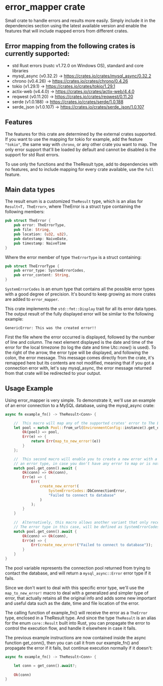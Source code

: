 # error_mapper crate

Small crate to handle errors and results more easily. Simply include it in the dependencies section using the latest
available version and enable the features that will include mapped errors from different crates.

## Error mapping from the following crates is currently supported:
 - std Rust errors (rustc v1.72.0 on Windows OS), standard and core libraries
 - mysql_async (v0.32.2)  -> https://crates.io/crates/mysql_async/0.32.2
 - chrono (v0.4.26) -> https://crates.io/crates/chrono/0.4.26
 - tokio (v1.29.1) -> https://crates.io/crates/tokio/1.29.1
 - actix-web (v4.4.0) -> https://crates.io/crates/actix-web/4.4.0
 - reqwest (v0.11.20) -> https://crates.io/crates/reqwest/0.11.20
 - serde (v1.0.188) -> https://crates.io/crates/serde/1.0.188
 - serde_json (v1.0.107) -> https://crates.io/crates/serde_json/1.0.107

## Features

The features for this crate are determined by the external crates supported. If you want to use the mapping for tokio
for example, add the feature `"tokio"`, the same way with `chrono`, or any other crate you want to map.
The only error support that'll be loaded by default and cannot be disabled is the support for std Rust errors.

To use only the functions and the TheResult type, add to dependencies with no features, and to include mapping for every 
crate available, use the `full` feature.

## Main data types

The result enum is a customized `TheResult` type, which is an alias for `Result<T, TheError>`, where TheError is a struct type containing the following members:

```Rust
pub struct TheError {
    pub error: TheErrorType,
    pub file: String,
    pub location: (u32, u32),
    pub datestamp: NaiveDate,
    pub timestamp: NaiveTime
}
```

Where the error member of type `TheErrorType` is a struct containing:

```Rust
pub struct TheErrorType {
    pub error_type: SystemErrorCodes,
    pub error_content: String,
}
```

`SystemErrorCodes` is an enum type that contains all the possible error types with a good degree of precision. It's 
bound to keep growing as more crates are added to `error_mapper`.

This crate implements the `std::fmt::Display` trait for all its error data types. The output result of the fully
displayed error will be similar to the following example:

``GenericError: This was the created error!!``

First the file where the error occurred is displayed, followed by the number of line and column. The next element 
displayed is the date and time of the error for the local timezone (to log the date and time Utc::now() is used).
To the right of the arrow, the error type will be displayed, and following the colon, the error message. This message 
comes directly from the crate, it's remapped here but its contents are not modified, meaning that if you got a 
connection error with, let's say mysql_async, the error message returned from that crate will be redirected to your 
output. 

## Usage Example

Using error_mapper is very simple. To demonstrate it, we'll use an example of an error connection to a MySQL database, 
using the mysql_async crate:

```Rust
async fn example_fn() -> TheResult<Conn> {

    //  This macro will map any of the supported crates' error to The Error
    let pool = match Pool::from_url(EnvironmentConfig::instance().get_db_url().await) {
        Ok(pool) => pool,
        Err(e) => {
            return Err(map_to_new_error!(e))
        }
    };

    //  This second macro will enable you to create a new error with a custom message and 
    // an error type, in case you don't have any error to map or is not convenient to do so
    match pool.get_conn().await {
        Ok(conn) => Ok(conn),
        Err(e) => {
            Err(
                create_new_error!(
                    SystemErrorCodes::DbConnectionError, 
                    "Failed to connect to database"
                )
            );
        }
    }
    
    //  Alternatively, this macro allows another variant that only receives an error message.
    // The error type in this case, will be defined as SystemErrorCodes::GenericError
    match pool.get_conn().await {
        Ok(conn) => Ok(conn),
        Err(e) => {
            Err(create_new_error!("Failed to connect to database"));
        }
    }
}
```

The pool variable represents the connection pool returned from trying to contact the database, and will return a 
`mysql_async::Error` error type if it fails.

Since we don't want to deal with this specific error type, we'll use the 
`map_to_new_error!` macro to deal with a generalized and simpler type of error, that actually retains all the original info and adds 
some new important and useful data such as the date, time and file location of the error.

The calling function of example_fn() will receive the error as a `TheError` type, enclosed in a TheResult type. And since 
the type `TheResult` is an alias for the enum `core::Result` built into Rust, you can propagate the error to control 
the execution flow, and handle it elsewhere in case it fails.

The previous example instructions are now contained inside the async function get_conn(), then you can call it from our 
example_fn() and propagate the error if it fails, but continue execution normally if it doesn't:

```Rust
async fn example_fn() -> TheResult<Conn> {

    let conn = get_conn().await?;
    
    Ok(conn)
}
```
